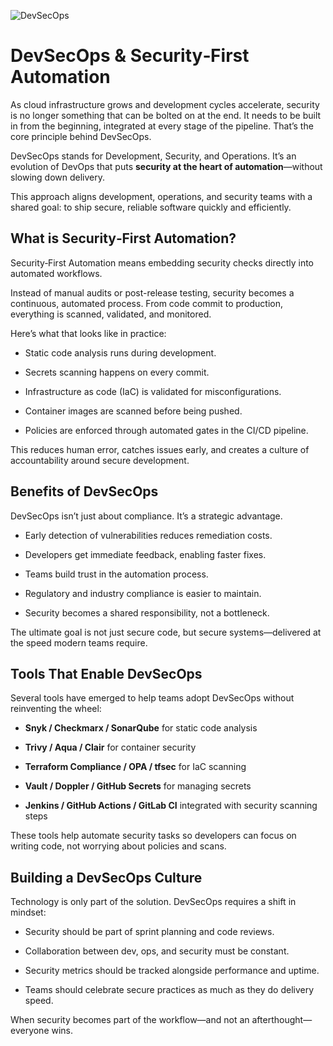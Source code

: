 ![DevSecOps](https://t4.ftcdn.net/jpg/03/96/98/33/360_F_396983381_AcuGFHQbNn7D9eercXFpOecN7d7B5F66.jpg)

# DevSecOps & Security‑First Automation

As cloud infrastructure grows and development cycles accelerate, security is no longer something that can be bolted on at the end. It needs to be built in from the beginning, integrated at every stage of the pipeline. That’s the core principle behind DevSecOps.

DevSecOps stands for Development, Security, and Operations. It’s an evolution of DevOps that puts **security at the heart of automation**—without slowing down delivery.

This approach aligns development, operations, and security teams with a shared goal: to ship secure, reliable software quickly and efficiently.

  

## What is Security‑First Automation?

Security‑First Automation means embedding security checks directly into automated workflows.

Instead of manual audits or post-release testing, security becomes a continuous, automated process. From code commit to production, everything is scanned, validated, and monitored.

  

Here’s what that looks like in practice:

- Static code analysis runs during development.

- Secrets scanning happens on every commit.

- Infrastructure as code (IaC) is validated for misconfigurations.

- Container images are scanned before being pushed.

- Policies are enforced through automated gates in the CI/CD pipeline.

  

This reduces human error, catches issues early, and creates a culture of accountability around secure development.

  

## Benefits of DevSecOps

DevSecOps isn’t just about compliance. It’s a strategic advantage.

  

- Early detection of vulnerabilities reduces remediation costs.

- Developers get immediate feedback, enabling faster fixes.

- Teams build trust in the automation process.

- Regulatory and industry compliance is easier to maintain.

- Security becomes a shared responsibility, not a bottleneck.

  

The ultimate goal is not just secure code, but secure systems—delivered at the speed modern teams require.

  

## Tools That Enable DevSecOps

Several tools have emerged to help teams adopt DevSecOps without reinventing the wheel:

  

- **Snyk / Checkmarx / SonarQube** for static code analysis

- **Trivy / Aqua / Clair** for container security

- **Terraform Compliance / OPA / tfsec** for IaC scanning

- **Vault / Doppler / GitHub Secrets** for managing secrets

- **Jenkins / GitHub Actions / GitLab CI** integrated with security scanning steps

  

These tools help automate security tasks so developers can focus on writing code, not worrying about policies and scans.

  

## Building a DevSecOps Culture

Technology is only part of the solution. DevSecOps requires a shift in mindset:

  

- Security should be part of sprint planning and code reviews.

- Collaboration between dev, ops, and security must be constant.

- Security metrics should be tracked alongside performance and uptime.

- Teams should celebrate secure practices as much as they do delivery speed.

  

When security becomes part of the workflow—and not an afterthought—everyone wins.



  


